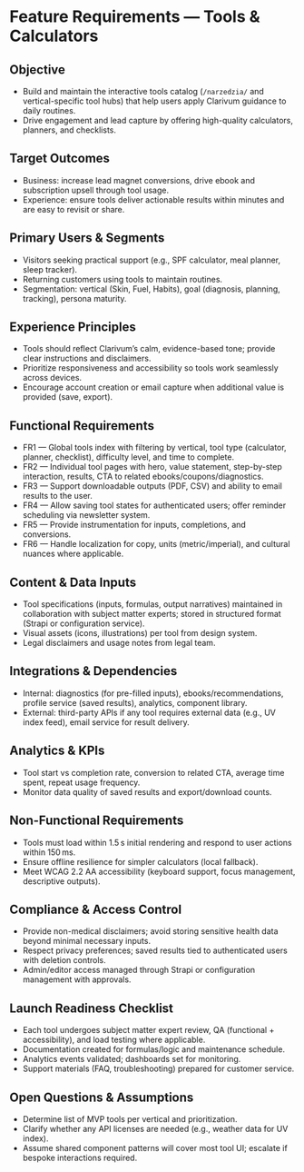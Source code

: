 # Feature Requirements — Tools & Calculators

## Objective
- Build and maintain the interactive tools catalog (`/narzedzia/` and vertical-specific tool hubs) that help users apply Clarivum guidance to daily routines.
- Drive engagement and lead capture by offering high-quality calculators, planners, and checklists.

## Target Outcomes
- Business: increase lead magnet conversions, drive ebook and subscription upsell through tool usage.
- Experience: ensure tools deliver actionable results within minutes and are easy to revisit or share.

## Primary Users & Segments
- Visitors seeking practical support (e.g., SPF calculator, meal planner, sleep tracker).
- Returning customers using tools to maintain routines.
- Segmentation: vertical (Skin, Fuel, Habits), goal (diagnosis, planning, tracking), persona maturity.

## Experience Principles
- Tools should reflect Clarivum’s calm, evidence-based tone; provide clear instructions and disclaimers.
- Prioritize responsiveness and accessibility so tools work seamlessly across devices.
- Encourage account creation or email capture when additional value is provided (save, export).

## Functional Requirements
- FR1 — Global tools index with filtering by vertical, tool type (calculator, planner, checklist), difficulty level, and time to complete.
- FR2 — Individual tool pages with hero, value statement, step-by-step interaction, results, CTA to related ebooks/coupons/diagnostics.
- FR3 — Support downloadable outputs (PDF, CSV) and ability to email results to the user.
- FR4 — Allow saving tool states for authenticated users; offer reminder scheduling via newsletter system.
- FR5 — Provide instrumentation for inputs, completions, and conversions.
- FR6 — Handle localization for copy, units (metric/imperial), and cultural nuances where applicable.

## Content & Data Inputs
- Tool specifications (inputs, formulas, output narratives) maintained in collaboration with subject matter experts; stored in structured format (Strapi or configuration service).
- Visual assets (icons, illustrations) per tool from design system.
- Legal disclaimers and usage notes from legal team.

## Integrations & Dependencies
- Internal: diagnostics (for pre-filled inputs), ebooks/recommendations, profile service (saved results), analytics, component library.
- External: third-party APIs if any tool requires external data (e.g., UV index feed), email service for result delivery.

## Analytics & KPIs
- Tool start vs completion rate, conversion to related CTA, average time spent, repeat usage frequency.
- Monitor data quality of saved results and export/download counts.

## Non-Functional Requirements
- Tools must load within 1.5 s initial rendering and respond to user actions within 150 ms.
- Ensure offline resilience for simpler calculators (local fallback).
- Meet WCAG 2.2 AA accessibility (keyboard support, focus management, descriptive outputs).

## Compliance & Access Control
- Provide non-medical disclaimers; avoid storing sensitive health data beyond minimal necessary inputs.
- Respect privacy preferences; saved results tied to authenticated users with deletion controls.
- Admin/editor access managed through Strapi or configuration management with approvals.

## Launch Readiness Checklist
- Each tool undergoes subject matter expert review, QA (functional + accessibility), and load testing where applicable.
- Documentation created for formulas/logic and maintenance schedule.
- Analytics events validated; dashboards set for monitoring.
- Support materials (FAQ, troubleshooting) prepared for customer service.

## Open Questions & Assumptions
- Determine list of MVP tools per vertical and prioritization.
- Clarify whether any API licenses are needed (e.g., weather data for UV index).
- Assume shared component patterns will cover most tool UI; escalate if bespoke interactions required.

